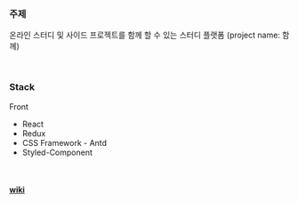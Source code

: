 ### 주제

온라인 스터디 및 사이드 프로젝트를 함께 할 수 있는 스터디 플랫폼 (project name: 함께)

<br/>

### Stack

Front

- React
- Redux
- CSS Framework - Antd
- Styled-Component

<br/>

#### <a href='https://github.com/jiye-7/hamkke-study-platform-client/wiki'>wiki</a>
